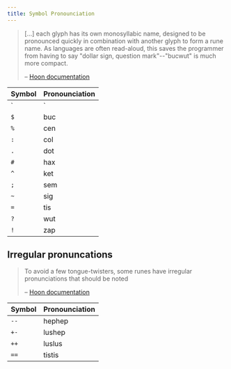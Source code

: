 ```yaml
---
title: Symbol Pronounciation
---
```


> [...] each glyph has its own monosyllabic name, designed to be pronounced quickly in combination with another glyph to form a rune name. As languages are often read-aloud, this saves the programmer from having to say "dollar sign, question mark"--"bucwut" is much more compact.
>
> – [Hoon documentation][0]

Symbol | Pronounciation
------ | --------------
`|`    | bar
`$`    | buc
`%`    | cen
`:`    | col
`.`    | dot
`#`    | hax
`^`    | ket
`;`    | sem
`~`    | sig
`=`    | tis
`?`    | wut
`!`    | zap

## Irregular pronuncations

> To avoid a few tongue-twisters, some runes have irregular pronunciations that should be noted
>
> – [Hoon documentation][0]

Symbol | Pronounciation
------ | --------------
`--`   | hephep
`+-`   | lushep
`++`   | luslus
`==`   | tistis

[0]: https://github.com/urbit/urbit/blob/c9592664c797b2dd74f26886528656f8a7058640/urb/zod/pub/doc/hoon/runes.md#names-and-categories
